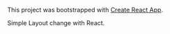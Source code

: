 This project was bootstrapped with [Create React App](https://github.com/facebook/create-react-app).

Simple Layout change with React.

